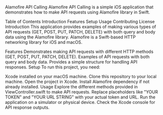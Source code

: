 Alamofire API Calling
Alamofire API Calling is a simple iOS application that demonstrates how to make API requests using Alamofire library in Swift.

Table of Contents
Introduction
Features
Setup
Usage
Contributing
License
Introduction
This application provides examples of making various types of API requests (GET, POST, PUT, PATCH, DELETE) with both query and body data using the Alamofire library. Alamofire is a Swift-based HTTP networking library for iOS and macOS.

Features
Demonstrates making API requests with different HTTP methods (GET, POST, PUT, PATCH, DELETE).
Examples of API requests with both query and body data.
Provides a simple structure for handling API responses.
Setup
To run this project, you need:

Xcode installed on your macOS machine.
Clone this repository to your local machine.
Open the project in Xcode.
Install Alamofire dependency if not already installed.
Usage
Explore the different methods provided in ViewController.swift to make API requests.
Replace placeholders like "YOUR TOKEN" and "YOUR URL STRING" with your actual token and URL.
Run the application on a simulator or physical device.
Check the Xcode console for API response outputs.
